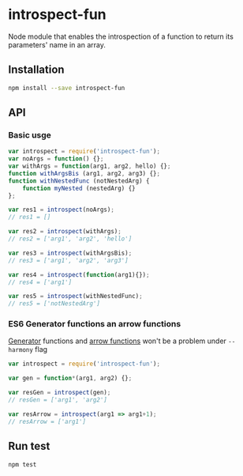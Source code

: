 # introspect-fun

Node module that enables the introspection of a function to return its parameters' name in an array.

## Installation

```sh
npm install --save introspect-fun
```

## API
### Basic usge
```javascript
var introspect = require('introspect-fun');
var noArgs = function() {};
var withArgs = function(arg1, arg2, hello) {};
function withArgsBis (arg1, arg2, arg3) {};
function withNestedFunc (notNestedArg) {
    function myNested (nestedArg) {}
};

var res1 = introspect(noArgs);
// res1 = []

var res2 = introspect(withArgs);
// res2 = ['arg1', 'arg2', 'hello']

var res3 = introspect(withArgsBis);
// res3 = ['arg1', 'arg2', 'arg3']

var res4 = introspect(function(arg1){});
// res4 = ['arg1']

var res5 = introspect(withNestedFunc);
// res5 = ['notNestedArg']
```
### ES6 Generator functions an arrow functions
[Generator](https://developer.mozilla.org/en-US/docs/Web/JavaScript/Reference/Statements/function*) functions and [arrow functions](https://developer.mozilla.org/en-US/docs/Web/JavaScript/Reference/Functions/Arrow_functions) won't be a problem under ```--harmony``` flag
```javascript
var introspect = require('introspect-fun');

var gen = function*(arg1, arg2) {};

var resGen = introspect(gen);
// resGen = ['arg1', 'arg2']

var resArrow = introspect(arg1 => arg1+1);
// resArrow = ['arg1']
```

## Run test
```sh
npm test
```
